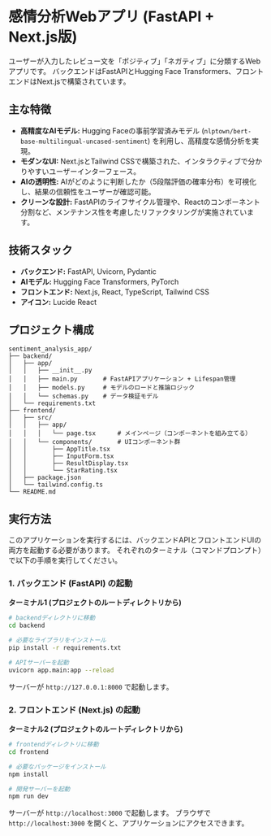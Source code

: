 # 感情分析Webアプリ (FastAPI + Next.js版)

ユーザーが入力したレビュー文を「ポジティブ」「ネガティブ」に分類するWebアプリです。
バックエンドはFastAPIとHugging Face Transformers、フロントエンドはNext.jsで構築されています。

## 主な特徴

- **高精度なAIモデル:** Hugging Faceの事前学習済みモデル (`nlptown/bert-base-multilingual-uncased-sentiment`) を利用し、高精度な感情分析を実現。
- **モダンなUI:** Next.jsとTailwind CSSで構築された、インタラクティブで分かりやすいユーザーインターフェース。
- **AIの透明性:** AIがどのように判断したか（5段階評価の確率分布）を可視化し、結果の信頼性をユーザーが確認可能。
- **クリーンな設計:** FastAPIのライフサイクル管理や、Reactのコンポーネント分割など、メンテナンス性を考慮したリファクタリングが実施されています。

## 技術スタック

- **バックエンド:** FastAPI, Uvicorn, Pydantic
- **AIモデル:** Hugging Face Transformers, PyTorch
- **フロントエンド:** Next.js, React, TypeScript, Tailwind CSS
- **アイコン:** Lucide React

## プロジェクト構成

```
sentiment_analysis_app/
├── backend/
│   ├── app/
│   │   ├── __init__.py
│   │   ├── main.py       # FastAPIアプリケーション + Lifespan管理
│   │   ├── models.py     # モデルのロードと推論ロジック
│   │   └── schemas.py    # データ検証モデル
│   └── requirements.txt
├── frontend/
│   ├── src/
│   │   ├── app/
│   │   │   └── page.tsx      # メインページ（コンポーネントを組み立てる）
│   │   └── components/       # UIコンポーネント群
│   │       ├── AppTitle.tsx
│   │       ├── InputForm.tsx
│   │       ├── ResultDisplay.tsx
│   │       └── StarRating.tsx
│   ├── package.json
│   └── tailwind.config.ts
└── README.md
```

## 実行方法

このアプリケーションを実行するには、バックエンドAPIとフロントエンドUIの両方を起動する必要があります。
それぞれのターミナル（コマンドプロンプト）で以下の手順を実行してください。

### 1. バックエンド (FastAPI) の起動

**ターミナル1 (プロジェクトのルートディレクトリから)**

```bash
# backendディレクトリに移動
cd backend

# 必要なライブラリをインストール
pip install -r requirements.txt

# APIサーバーを起動
uvicorn app.main:app --reload
```
サーバーが `http://127.0.0.1:8000` で起動します。

### 2. フロントエンド (Next.js) の起動

**ターミナル2 (プロジェクトのルートディレクトリから)**

```bash
# frontendディレクトリに移動
cd frontend

# 必要なパッケージをインストール
npm install

# 開発サーバーを起動
npm run dev
```
サーバーが `http://localhost:3000` で起動します。
ブラウザで `http://localhost:3000` を開くと、アプリケーションにアクセスできます。